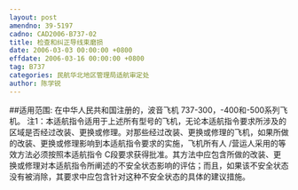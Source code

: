 ```yaml
---
layout: post
amendno: 39-5197
cadno: CAD2006-B737-02
title: 检查和纠正导线束磨损
date: 2006-03-03 00:00:00 +0800
effdate: 2006-03-16 00:00:00 +0800
tag: B737
categories: 民航华北地区管理局适航审定处
author: 陈学锐
---
```


##适用范围:
在中华人民共和国注册的，波音飞机 737-300，-400和-500系列飞机。
注1：本适航指令适用于上述所有型号的飞机，无论本适航指令要求所涉及的区域是否经过改装、更换或修理。对那些经过改装、更换或修理的飞机，如果所做的改装、更换或修理影响到本适航指令要求的实施，飞机所有人 /营运人采用的等效方法必须按照本适航指令 C段要求获得批准。其方法中应包含所做的改装、更换或修理对本适航指令所阐述的不安全状态影响的评估；而且，如果该不安全状态没有被消除，其要求中应包含针对这种不安全状态的具体的建议措施。

